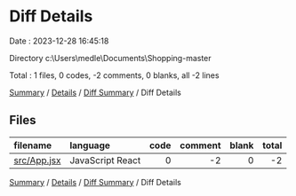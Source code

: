 # Diff Details

Date : 2023-12-28 16:45:18

Directory c:\\Users\\medle\\Documents\\Shopping-master

Total : 1 files,  0 codes, -2 comments, 0 blanks, all -2 lines

[Summary](results.md) / [Details](details.md) / [Diff Summary](diff.md) / Diff Details

## Files
| filename | language | code | comment | blank | total |
| :--- | :--- | ---: | ---: | ---: | ---: |
| [src/App.jsx](/src/App.jsx) | JavaScript React | 0 | -2 | 0 | -2 |

[Summary](results.md) / [Details](details.md) / [Diff Summary](diff.md) / Diff Details